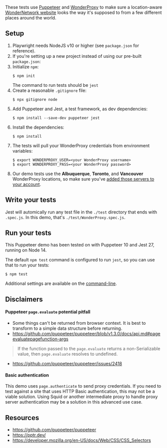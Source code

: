 These tests use [Puppeteer](https://pptr.dev) and
[WonderProxy](https://wonderproxy.com) to make sure a location-aware
[WonderNetwork website](https://wondernetwork.com/geotest) looks the way it's
supposed to from a few different places around the world.

## Setup

1. Playwright needs NodeJS v10 or higher (see `package.json` for reference).
2. If you're setting up a new project instead of using our
   pre-built `package.json`:
3. Initialize `npm`:
   ```
   $ npm init
   ```
   The command to run tests should be `jest`
4. Create a reasonable `.gitignore` file:
   ```
   $ npx gitignore node
   ```
5. Add Puppeteer and Jest, a test framework, as dev dependencies:
   ```
   $ npm install --save-dev puppeteer jest
   ```
6. Install the dependencies:
   ```
   $ npm install
   ```
7. The tests will pull your WonderProxy credentials from environment variables:
   ```
   $ export WONDERPROXY_USER=<your WonderProxy username>
   $ export WONDERPROXY_PASS=<your WonderProxy password>
   ```
8. Our demo tests use the **Albuquerque**, **Toronto**, and **Vancouver** WonderProxy
   locations, so make sure
   you've [added those servers to your account](https://wonderproxy.com/my/servers).

## Write your tests

Jest will automically run any test file in the `./test` directory that
ends with `.spec.js`. In this demo, that's `./test/WonderProxy.spec.js`.

## Run your tests

This Puppeteer demo has been tested on with Puppeteer 10 and Jest 27, running
on Node 14.

The default `npm test` command is configured to run `jest`, so
you can use that to run your tests:

```
$ npm test
```

Additional settings are available on
the [command-line](https://jestjs.io/docs/cli).

## Disclaimers

#### Puppeteer `page.evaluate` potential pitfall

* Some things can't be returned from browser context. It is best to transform to a simple data structure before returning.
* https://github.com/puppeteer/puppeteer/blob/v1.3.0/docs/api.md#pageevaluatepagefunction-args

> If the function passed to the `page.evaluate` returns a non-Serializable value, then `page.evaluate` resolves to undefined.

* https://github.com/puppeteer/puppeteer/issues/2418

#### Basic authentication

This demo uses `page.authenticate` to send proxy credentials. If you need to
test against a site that uses HTTP Basic authentication, this may not be a
viable solution. Using Squid or another intermediate proxy to handle proxy server
authentication may be a solution in this advanced use case.

## Resources

* https://github.com/puppeteer/puppeteer
* https://pptr.dev/
* https://developer.mozilla.org/en-US/docs/Web/CSS/CSS_Selectors
